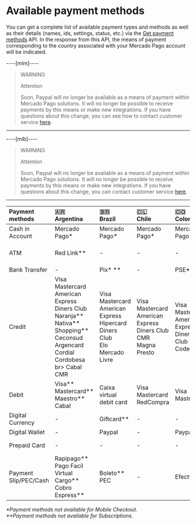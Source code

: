 # Available payment methods

You can get a complete list of available payment types and methods as well as their details (names, ids, settings, status, etc.) via the [Get payment methods](/developers/en/reference/payment_methods/_payment_methods/get) API. In the response from this API, the means of payment corresponding to the country associated with your Mercado Pago account will be indicated.

----[mlm]---- 

> WARNING
>
> Attention
>
> Soon, Paypal will no longer be available as a means of payment within Mercado Pago solutions. It will no longer be possible to receive payments by this means or make new integrations. If you have questions about this change, you can see how to contact customer service [here](https://blog.mercadopago.com.mx/productos/atencion-al-cliente-mercado-pago-como-contactarse).
------------

----[mlb]---- 

> WARNING
>
> Attention
>
> Soon, Paypal will no longer be available as a means of payment within Mercado Pago solutions. It will no longer be possible to receive payments by this means or make new integrations. If you have questions about this change, you can contact customer service [here](https://www.mercadopago.com.br/ajuda).
------------

| Payment methods | 🇦🇷 <br> Argentina | 🇧🇷 <br> Brazil | 🇨🇱 <br>  Chile | 🇨🇴 <br>  Colombia | 🇲🇽 <br> Mexico | 🇵🇪 <br> Peru | 🇺🇾 <br> Uruguay |
| :--- | :--- | :--- | :--- | :--- | :--- | :--- | :--- |
| Cash in Account | Mercado Pago* | Mercado Pago* | Mercado Pago* | Mercado Pago* | Mercado Pago* | Mercado Pago* | - |
| ATM | Red Link** | - | - | - | Bancomer** <br> Banamex** <br> Serfin** | BCP <br> Continental <br> Others| - |
| Bank Transfer | - | Pix* ** | - | PSE* | - | - | - |
| Credit | Visa <br> Mastercard <br> American Express <br> Diners Club <br> Naranja** <br> Nativa** <br> Shopping** <br> Ceconsud <br> Argencard <br> Cordial <br> Cordobesa <br> br> Cabal <br> CMR | Visa <br> Mastercard <br> American Express <br> Hipercard <br> Diners Club <br> Elo <br> Mercado Livre | Visa <br> Mastercard <br> American Express <br> Diners Club <br> CMR <br> Magna <br> Presto | Visa <br> Mastercard <br> American Express <br> Diners Club <br> Codensa | Visa <br> Mastercard <br> American Express** | Visa <br> Diners Club | Visa <br> Mastercard <br> Diners Club <br> Oca <br> Lider |
| Debit | Visa** <br> Mastercard** <br> Maestro** <br> Cabal | Caixa virtual debit card | Visa <br> Mastercard <br> RedCompra | Visa <br> Mastercard | Visa <br> Mastercard | Visa <br> Mastercard | - |
| Digital Currency | - | Giftcard** | - | - | Bitcoin** | - | - |
| Digital Wallet | - | Paypal | - | Paypal | - | - | - |
| Prepaid Card | - | - | - | - | Mercado Pago** | - | - |
| Payment Slip/PEC/Cash | Rapipago** <br> Pago Facil <br> Virtual Cargo** <br> Cobro Express** | Boleto** <br> PEC | - | Efecty* | Oxxo** <br> PayCash | - | Abitab <br> Red Pagos |

_*Payment methods not available for Mobile Checkout._ <br>
_**Payment methods not available for Subscriptions._